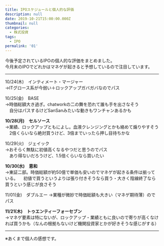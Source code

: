 ```yaml
---
title: IPOスケジュールと個人的な評価
description: null
date: 2019-10-21T15:00:00.000Z
thumbnail: null
categories:
  - 株式投資
tags:
  - IPO
permalink: '01'
---
```

今後予定されているIPOの個人的な評価をまとめました。  
今月末のIPOでどれかはマネゲが起きると予想しているので注目しています。
****

10/24(木)　インティメート・マージャー  
→ITグロース系が今弱い＋ロックアップガバガバなのでパス

10/25(金)　BASE  
→時価総額大き過ぎ。chatworkの二の舞を恐れて誰も手を出さなそう  
　自分はパスするけどSanSanみたいな動きもワンチャンあるかも　

**10/28(月)　セルソース**  
→業績、ロックアップともによし。血液クレンジングとかも絡めて煽りやすそう  
　2倍くらいなら絶対買うけど、3倍までいったら押し目待ちかな

10/29(火)　ジェイック  
→おそらく無駄に初値高くなるやつだと思うのでパス  
　あり得ないだろうけど、1.5倍くらいなら買いたい

**10/30(水)　恵和**  
→東証二部。時価総額が約50億で単価も安いのでマネゲが起きる条件は揃っている。 
 　初値で買うというよりは張り付きそうなら買う・大きく陰線終了なら買うという感じが良さそう

11/01(金)　ダブルエー
→業種が微妙で時価総額も大きい（マネゲ期待薄）のでパス

**11/21(木)　トゥエンティーフォーセブン**  
→マネゲ要素は特にないが、ロックアップ・業績ともに良いので寄りが高くなければ買うかも（なんの根拠もないけど機関投資家とかが好きそうな感じがする）
****

※あくまで個人の感想です。






